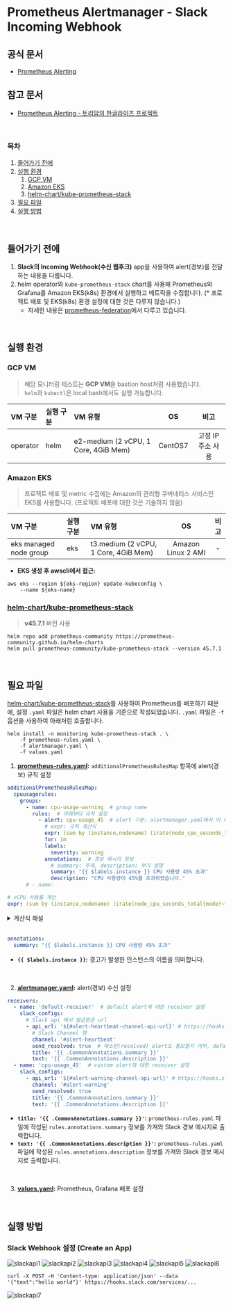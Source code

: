 # Prometheus Alertmanager - Slack Incoming Webhook

## 공식 문서
- [Prometheus Alerting](https://prometheus.io/docs/alerting/latest/overview/)

## 참고 문서
- [Prometheus Alerting - 토리맘의 한글라이즈 프로젝트](https://godekdls.github.io/Prometheus/alerting/)

<br>

### 목차
1. [들어가기 전에](#들어가기-전에)
2. [실행 환경](#실행-환경)
    1. [GCP VM](#gcp-vm)
    2. [Amazon EKS](#amazon-eks)
    3. [helm-chart/kube-prometheus-stack](#helm-chartkube-prometheus-stack)
3. [필요 파일](#필요-파일)
4. [실행 방법](#실행-방법)

<br>

## 들어가기 전에
1. **Slack의 Incoming Webhook(수신 웹후크)** app을 사용하여 alert(경보)를 전달하는 내용을 다룹니다.
2. helm operator와 `kube-prometheus-stack` chart를 사용해 Prometheus와 Grafana를 Amazon EKS(k8s) 환경에서 실행하고 메트릭을 수집합니다. (* 프로젝트 배포 및 EKS(k8s) 환경 설정에 대한 것은 다루지 않습니다.) 
    - 자세한 내용은 [prometheus-federation](/prometheus-federation/)에서 다루고 있습니다.

<br>

## 실행 환경
### GCP VM
> 해당 모니터링 테스트는 **GCP VM**을 bastion host처럼 사용했습니다.<br>
> `helm`과 `kubectl`은 local bash에서도 실행 가능합니다.

|VM 구분|실행 구분|VM 유형|OS|비고|
|:--|:--|:--|:--:|:--:|
|operator|helm|e2-medium (2 vCPU, 1 Core, 4GiB Mem)|CentOS7|고정 IP 주소 사용|


### Amazon EKS
> 프로젝트 배포 및 metric 수집에는 Amazon의 관리형 쿠버네티스 서비스인 EKS를 사용합니다. (프로젝트 배포에 대한 것은 기술하지 않음) <br>

|VM 구분|실행 구분|VM 유형|OS|비고|
|:--|:--|:--|:--:|:--:|
|eks managed node group|eks|t3.medium (2 vCPU, 1 Core, 4GiB Mem)|Amazon Linux 2 AMI|-|

- **EKS 생성 후 awscli에서 접근:**
```shell
aws eks --region ${eks-region} update-kubeconfig \
    --name ${eks-name}
```

### [helm-chart/kube-prometheus-stack](https://github.com/prometheus-community/helm-charts/tree/main/charts/kube-prometheus-stack)
> **v45.7.1** 버전 사용

```shell
helm repo add prometheus-community https://prometheus-community.github.io/helm-charts
helm pull prometheus-community/kube-prometheus-stack --version 45.7.1
```

<br>

## 필요 파일
[helm-chart/kube-prometheus-stack](https://github.com/prometheus-community/helm-charts/tree/main/charts/kube-prometheus-stack)를 사용하여 Prometheus를 배포하기 때문에, 설정 `.yaml` 파일은 helm chart 사용을 기준으로 작성되었습니다. `.yaml` 파일은 `-f` 옵션을 사용하여 아래처럼 호출합니다.

```shell
helm install -n monitoring kube-prometheus-stack . \
    -f prometheus-rules.yaml \
    -f alertmanager.yaml \
    -f values.yaml
```

1. **[prometheus-rules.yaml](/prometheus-slack-alert/prometheus-rules.yaml):** `additionalPrometheusRulesMap` 항목에 alert(경보) 규칙 설정
```yaml
additionalPrometheusRulesMap:
  cpuusagerules:
    groups:
      - name: cpu-usage-warning  # group name
        rules:  # 아래부터 규칙 설정
          - alert: cpu-usage_45  # alert 구분: alertmanager.yaml에서 이 이름을 참고합니다.
            # expr: 규칙 계산식
            expr: (sum by (instance,nodename) (irate(node_cpu_seconds_total{mode!~"guest.*|idle|iowait"}[1m])) + on(instance) group_left(nodename) node_uname_info - 1) > 0.45
            for: 1m
            labels:
              severity: warning
            annotations:  # 경보 메시지 정보
              # summary: 주제, description: 부가 설명
              summary: "{{ $labels.instance }} CPU 사용량 45% 초과"
              description: "CPU 사용량이 45%를 초과하였습니다."
      # - name: 
```
```yaml
# vCPU 사용률 계산
expr: (sum by (instance,nodename) (irate(node_cpu_seconds_total{mode!~"guest.*|idle|iowait"}[1m])) + on (instance) group_left(nodename) node_uname_info - 1) > 0.45
```
<details>
    <summary> 계산식 해설</summary>

<br>

- **`sum by (instance, nodename) (...)`:** 각 인스턴스와 노드 이름별로 CPU 사용률의 합을 구합니다.
- **`irate(...) [1m]`:** 선택된 시간 범위(1m) 동안의 증가율(irate=instant rate)을 계산합니다.
- **`node_cpu_seconds_total{mode!~"guest.*|idle|iowait"}`:** CPU 사용 모드 중 `guest`로 시작하는 모든 모드, `idle` 및 `iowait` 상태를 제외한 CPU 시간(초)을 측정합니다. (guest 모드는 가상화 환경에서 작동하는 가상 CPU(vCPU)의 사용을 나타냅니다.)

- **`on (instance) group_left(nodename)`:** `sum by (...)`로부터 얻은 결과와 `node_uname_info` 메트릭을 `instance`를 기준으로 left join하면서 `nodename`을 유지합니다. (`group_left`는 조인하는 두 쪽 중 왼쪽(첫 번째 메트릭)에 레이블이 없는 경우에 사용)
    - `node_uname_info` 메트릭은 시스템에 대한 정보(예: 운영 체제, 노드 이름 등)를 제공합니다. (이 정보는 레이블로 포함되어 있으며, 여기서는 주로 `nodename`을 사용.)

- **마지막에 `1`을 빼는 이유:** `node_uname_info`가 실제로 CPU 사용에 기여하지 않기 때문에, 이를 보정하기 위함입니다.
- **`( ... ) > 0.45`:** 최종적으로 계산된 값이 `0.45`를 초과하는 경우에 경고가 발생합니다. (0.45 = 45%)

</details>

<br>

```yaml
annotations:
  summary: "{{ $labels.instance }} CPU 사용량 45% 초과"
```
- **`{{ $labels.instance }}`:** 경고가 발생한 인스턴스의 이름을 의미합니다.

<br>

2. **[alertmanager.yaml](/prometheus-slack-alert/alertmanager.yaml):** alert(경보) 수신 설정
```yaml
receivers:
  - name: 'default-receiver'  # default alert에 대한 receiver 설정
    slack_configs:
      # Slack api 에서 발급받은 url
      - api_url: '${#alert-heartbeat-channel-api-url}' # https://hooks.slack.com/services/...
        # Slack Channel 명
        channel: '#alert-heartbeat'
        send_resolved: true  # 해소된(resolved) alert도 통보할지 여부, default = false
        title: '{{ .CommonAnnotations.summary }}'
        text: '{{ .CommonAnnotations.description }}'
  - name: 'cpu-usage_45'  # custom alert에 대한 receiver 설정
    slack_configs:
      - api_url: '${#alert-warning-channel-api-url}' # https://hooks.slack.com/services/...
        channel: '#alert-warning'
        send_resolved: true
        title: '{{ .CommonAnnotations.summary }}'
        text: '{{ .CommonAnnotations.description }}'
```
- **`title: '{{ .CommonAnnotations.summary }}'`:** `prometheus-rules.yaml` 파일에 작성된 `rules.annotations.summary` 정보를 가져와 Slack 경보 메시지로 출력합니다.
- **`text: '{{ .CommonAnnotations.description }}'`:** `prometheus-rules.yaml` 파일에 작성된 `rules.annotations.description` 정보를 가져와 Slack 경보 메시지로 출력합니다.

<br>

3. **[values.yaml](/prometheus-federation/service-values.yaml):** Prometheus, Grafana 배포 설정


<br>

## 실행 방법

### Slack Webhook 설정 (Create an App)
![slackapi1](/prometheus-slack-alert/img/slackapi1.png)
![slackapi2](/prometheus-slack-alert/img/slackapi2.png)
![slackapi3](/prometheus-slack-alert/img/slackapi3.png)
![slackapi4](/prometheus-slack-alert/img/slackapi4.png)
![slackapi5](/prometheus-slack-alert/img/slackapi5.png)
![slackapi6](/prometheus-slack-alert/img/slackapi6.png)
```shell
curl -X POST -H 'Content-type: application/json' --data '{"text":"hello world"}' https://hooks.slack.com/services/...
```
![slackapi7](/prometheus-slack-alert/img/slackapi7.png)